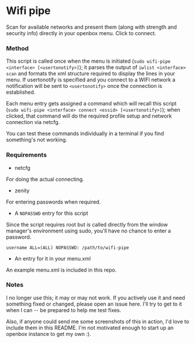 # Wifi pipe

Scan for available networks and present them (along with strength and 
security info) directly in your openbox menu. Click to connect.

### Method

This script is called once when the menu is initiated (`sudo wifi-pipe 
<interface> [<usertonotify>]`); it parses the output of `iwlist <interface> scan` and 
formats the xml structure required to display the lines in your menu.
If usertonotify is specified and you connect to a WIFI network a notification will be sent to `<usertonotify>` once the connection is established.

Each menu entry gets assigned a command which will recall this script 
(`sudo wifi-pipe <interface> connect <essid> [<usertonotify>]`); when clicked, that 
command will do the required profile setup and network connection via 
netcfg.

You can test these commands individually in a terminal if you find 
something's not working.

### Requirements

* netcfg

For doing the actual connecting.

* zenity

For entering passwords when required.

* A `NOPASSWD` entry for this script

Since the script requires root but is called directly from the window 
manager's environment using sudo, you'll have no chance to enter a 
password.

    username ALL=(ALL) NOPASSWD: /path/to/wifi-pipe

* An entry for it in your menu.xml

An example menu.xml is included in this repo.

### Notes

I no longer use this; it may or may not work. If you actively use it and 
need something fixed or changed, please open an issue here. I'll try to 
get to it when I can -- be prepared to help me test fixes.

Also, if anyone could send me some screenshots of this in action, I'd 
love to include them in this README. I'm not motivated enough to start 
up an openbox instance to get my own :).
